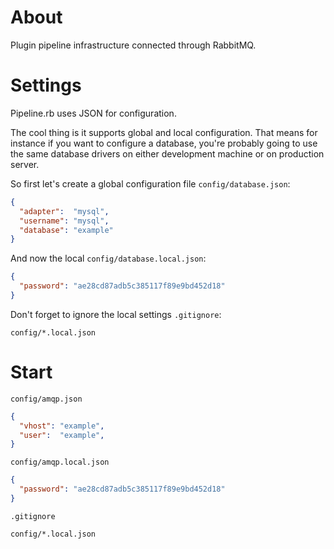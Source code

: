 # About

Plugin pipeline infrastructure connected through RabbitMQ.

# Settings

Pipeline.rb uses JSON for configuration.

The cool thing is it supports global and local configuration. That means for instance if you want to configure a database, you're probably going to use the same database drivers on either development machine or on production server.

So first let's create a global configuration file `config/database.json`:

```json
{
  "adapter":  "mysql",
  "username": "mysql",
  "database": "example"
}
```

And now the local `config/database.local.json`:

```json
{
  "password": "ae28cd87adb5c385117f89e9bd452d18"
}
```

Don't forget to ignore the local settings `.gitignore`:

```
config/*.local.json
```

# Start

`config/amqp.json`

```json
{
  "vhost": "example",
  "user":  "example",
}
```

`config/amqp.local.json`

```json
{
  "password": "ae28cd87adb5c385117f89e9bd452d18"
}
```

`.gitignore`

```
config/*.local.json
```